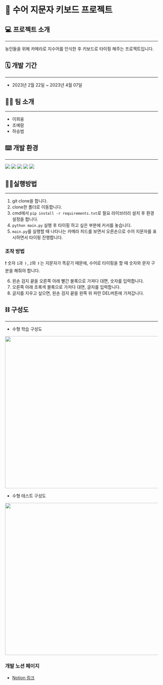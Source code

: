 # 🤟 수어 지문자 키보드 프로젝트


## 💻 프로젝트 소개
---
농인들을 위해 카메라로 지수어를 인식한 후 키보드로 타이핑 해주는 프로젝트입니다.


## 🗓️ 개발 기간
---
- 2023년 2월 22일 ~ 2023년 4월 07일


## 👨‍💻 팀 소개
---
- 이희웅
- 조예람
- 하승범


## ⌨️ 개발 환경
---
<img src="https://img.shields.io/badge/Python-3776AB?style=for-the-badge&logo=Python&logoColor=white"/> <img src="https://img.shields.io/badge/TensorFlow-FF6F00?style=for-the-badge&logo=TensorFlow&logoColor=white"/> <img src="https://img.shields.io/badge/Keras-D00000?style=for-the-badge&logo=Keras&logoColor=white"/> <img src="https://img.shields.io/badge/scikit_learn-F7931E?style=for-the-badge&logo=scikit-learn&logoColor=white"/> <img src="https://img.shields.io/badge/OpenCV-5C3EE8?style=for-the-badge&logo=OpenCV&logoColor=white"/>
<!-- plastic, flat, flat-square, for-the-badge, social -->


## 🏃‍♀️실행방법
---
1. git clone을 합니다.
2. clone한 폴더로 이동합니다.
3. cmd에서 `pip install -r requirements.txt`로 필요 라이브러리 설치 후 환경 설정을 합니다.
4. `python main.py` 실행 후 타이핑 하고 싶은 부분에 커서를 놓습니다.
5. `main.py`를 실행할 때 나타나는 카메라 피드를 보면서 오른손으로 수어 지문자를 표시하면서 타이핑 진행합니다.

### 조작 방법
❗️ 숫자 `1`과 `ㅏ`, `2`와 `ㅑ`는 지문자가 똑같기 때문에, 수어로 타이핑을 할 때 숫자와 문자 구분을 해줘야 합니다. 

6. 왼손 검지 끝을 오른쪽 아래 빨간 블록으로 가져다 대면, 숫자를 입력합니다.
7. 오른쪽 아래 초록색 블록으로 가저다 대면, 글자를 입력합니다.
8. 글지를 지우고 싶으면, 왼손 검지 끝을 왼쪽 위 파란 DEL버튼에 가져갑니다. 


## ⛓️ 구성도
---
- 수형 학습 구성도
<img src=https://user-images.githubusercontent.com/120548753/230588443-4615e0d4-5dbb-4d10-b6c9-d58e5f3bd81a.png width='700' height='500'>

- 수형 테스트 구성도
<img src=https://user-images.githubusercontent.com/120548753/230588274-56753e04-98e3-4f9b-9c53-ae3eb28acda6.png width='700' height='500'>


### 개발 노션 페이지
- [Notion 링크](https://rammm.notion.site/8cbcbdcc3df34477888c92ed92233b13)

